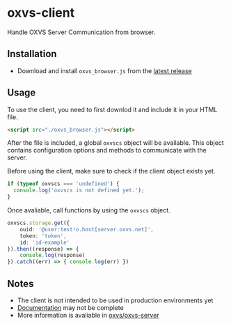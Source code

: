 # oxvs-client

Handle OXVS Server Communication from browser.

## Installation

- Download and install `oxvs_browser.js` from the [latest release](https://github.com/oxvs/oxvs-client-js/releases/latest)

## Usage

To use the client, you need to first downlod it and include it in your HTML file.

```html
<script src="./oxvs_browser.js"></script>
```

After the file is included, a global `oxvscs` object will be available. This object contains configuration options and methods to communicate with the server.

Before using the client, make sure to check if the client object exists yet.

```ts
if (typeof oxvscs === 'undefined') {
  console.log('oxvscs is not defined yet.');
}
```

Once avaliable, call functions by using the `oxvscs` object.

```ts
oxvscs.storage.get({ 
    ouid: '@user:test!o.host[server.oxvs.net]', 
    token: 'token', 
    id: 'id-example' 
}).then((response) => {
    console.log(response)
}).catch((err) => { console.log(err) })
```

## Notes

- The client is not intended to be used in production environments yet
- [Documentation](https://browser.docs.oxvs.net) may not be complete
- More information is avaliable in [oxvs/oxvs-server](https://github.com/oxvs/oxvs-server#readme)